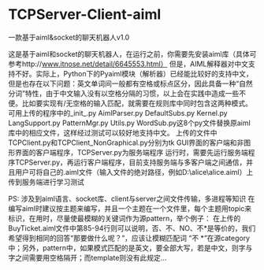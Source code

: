 # TCPServer-Client-aiml
一款基于aiml&socket的聊天机器人v1.0

这是基于aiml和socket的聊天机器人，在运行之前，你需要先安装aiml库（具体可参考http://www.itnose.net/detail/6645553.html）
但是，AIML解释器对中文支持不好。实际上，Python下的Pyaiml模块（解析器）已经能比较好的支持中文，但是也存在以下问题：英文单词间一般都有空格或标点区分，因此具备一种“自然分词”特性，由于中文输入没有以空格分隔的习惯，以上会在实践中造成一些不便。比如要实现有/无空格的输入匹配，就需要在规则库中同时包含这两种模式。可用上传的程序中的_init_.py AimlParser.py DefaultSubs.py Kernel.py LangSupport.py PatternMgr.py Utils.py WordSub.py这8个py文件替换原aiml库中的相应文件，这样经过测试可以较好地支持中文。
上传的文件中TCPClient.py和TCPClient_NonGraphical.py分别为tk GUI界面的客户端和非图形界面的客户端程序，TCPServer.py为服务端程序
运行时，需要先运行服务端程序TCPServer.py，再运行客户端程序，目前支持服务端与多客户端之间通信，并且用户可将自己的.aiml文件（输入文件的绝对路径，例如D:\alice\alice.aiml）上传到服务端进行学习测试

PS:
涉及到aiml语言、socket库、client与server之间文件传输，多进程等知识
在编写aiml时建议按主题来编写，并且一个主题在一个文件里，每个主题用topic来标识，在用<srai>时，尽量使最模糊的关键词作为源pattern，举个例子：
在上传的BuyTicket.aiml文件中第85-94行则可以说明，否、不、NO、不*是等价的，我们希望得到相同的回答“那要做什么呢？”，应该让模糊匹配词 “不 *”在源category中；另外，pattern中，如果模式匹配的是英文，要全部大写，若是中文，则字与字之间需要用空格隔开；而template则没有此规定...
